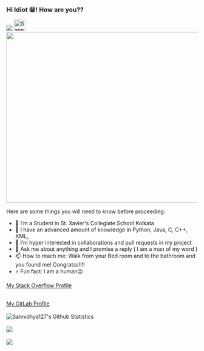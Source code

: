 ### Hi Idiot 😁! How are you??
<img src = "https://visitor-badge.laobi.icu/badge?page_id=Sannidhya127.Sannidhya127">
<a href="https://dev.to/sannidhya4396">
  <img src="https://d2fltix0v2e0sb.cloudfront.net/dev-badge.svg" alt="Sannidhya Dasgupta's DEV Profile" height="30" width="30">
</a>

<!--
**Sannidhya127/Sannidhya127** is a ✨ _special_ ✨ repository because its `README.md` (this file) appears on your GitHub profile.-->
<img src="https://www.bing.com/th/id/OGC.934edd6ef4e06d2559d85ccd0e06ce9e?pid=1.7&rurl=https%3a%2f%2fmedia.giphy.com%2fmedia%2f6J9EYB2Z27Qg8%2fgiphy.gif&ehk=DBqXzeRGpNNu5oxvuAdQzttPT1pOp3IGMpTMSAsZdME%3d" width = "800px" height = "450px" align = "center">





Here are some things you will need to know before proceeding:

- 🔭 I’m a Student in St. Xavier's Collegiate School Kolkata
- 🌱 I have an advanced amount of knowledge in Python, Java, C, C++, XML, 
- 👯 I’m hyper interested in collaborations and pull requests in my project
- 💬 Ask me about anything and I promise a reply ( I am a man of my word )
- 📫 How to reach me: Walk from your Bed room and to the bathroom and you found me! Congratss!!!!
- ⚡ Fun fact: I am a human😉

<p><font color="red"><a href="https://stackoverflow.com/users/14275836/sannidhya-dasgupta">My Stack Overflow Profile</a></font></p>
<br>
<a href="https://gitlab.com/Sannidhya4396" class = "link">My GitLab Profile</a>
<br>
<br>
<img align="left" alt="Sannidhya127's Github Statistics" src="https://github-readme-stats.vercel.app/api?username=Sannidhya127&show_icons=true&hide_border=true&theme=radical">
<br>
<br>
<img src = "https://www.bing.com/th/id/OGC.8d621f66f551b6a39072473d52280ff0?pid=1.7&rurl=https%3a%2f%2fcdn.dribbble.com%2fusers%2f50886%2fscreenshots%2f2710024%2fcoding.gif&ehk=B9Lc8iiNHsBpbx%2bFiOTaV8EyZb%2fCq46u8zRTfzpy1Sk%3d">
<br>
<br>
<img align = "left" src = "https://github-readme-stats.vercel.app/api/top-langs/?username=Sannidhya127&langs_count=5&theme=tokyonight">

